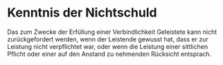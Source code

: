 # Kenntnis der Nichtschuld

Das zum Zwecke der Erfüllung einer Verbindlichkeit Geleistete kann nicht zurückgefordert werden, wenn der Leistende gewusst hat, dass er zur Leistung nicht verpflichtet war, oder wenn die Leistung einer sittlichen Pflicht oder einer auf den Anstand zu nehmenden Rücksicht entsprach.